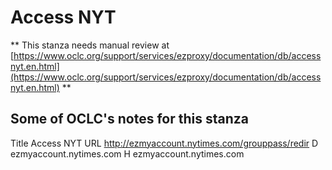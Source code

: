 # Access NYT
** This stanza needs manual review at [https://www.oclc.org/support/services/ezproxy/documentation/db/accessnyt.en.html](https://www.oclc.org/support/services/ezproxy/documentation/db/accessnyt.en.html) **

## Some of OCLC's notes for this stanza

Title Access NYT
 URL http://ezmyaccount.nytimes.com/grouppass/redir
 D ezmyaccount.nytimes.com
 H ezmyaccount.nytimes.com 
